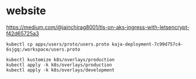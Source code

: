 # website
https://medium.com/@jainchirag8001/tls-on-aks-ingress-with-letsencrypt-f42d65725a3

```
kubectl cp apps/users/proto/users.proto kaja-deployment-7c99d757c4-6sjgq:/workspace/users.proto

kubectl kustomize k8s/overlays/production
kubectl apply -k k8s/overlays/production
kubectl apply -k k8s/overlays/development
```
